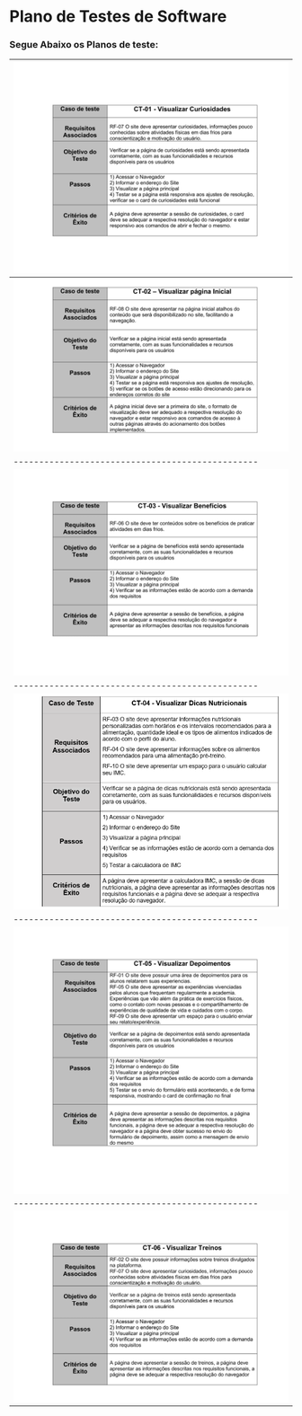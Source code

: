 # Plano de Testes de Software

### Segue Abaixo os Planos de teste:

| <img src="img/ct 01.png" alt="plano de teste 1"> |
| ------------------------------------------------ |
| <img src="img/ct 02.png" alt="plano de teste 2"> |
| ------------------------------------------------ |
| <img src="img/ct 03.png" alt="plano de teste 3"> |
| ------------------------------------------------ |
| <img src="img/ct 14.png" alt="plano de teste 4"> |
| ------------------------------------------------ |
| <img src="img/ct 05.png" alt="plano de teste 5"> |
| ------------------------------------------------ |
| <img src="img/ct 06.png" alt="plano de teste 6"> |
